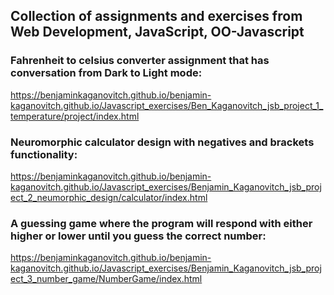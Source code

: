 
## Collection of assignments and exercises from Web Development, JavaScript, OO-Javascript

### Fahrenheit to celsius converter assignment that has conversation from Dark to Light mode:

https://benjaminkaganovitch.github.io/benjamin-kaganovitch.github.io/Javascript_exercises/Ben_Kaganovitch_jsb_project_1_temperature/project/index.html

### Neuromorphic calculator design with negatives and brackets functionality:

https://benjaminkaganovitch.github.io/benjamin-kaganovitch.github.io/Javascript_exercises/Benjamin_Kaganovitch_jsb_project_2_neumorphic_design/calculator/index.html

### A guessing game where the program will respond with either higher or lower until you guess the correct number:

https://benjaminkaganovitch.github.io/benjamin-kaganovitch.github.io/Javascript_exercises/Benjamin_Kaganovitch_jsb_project_3_number_game/NumberGame/index.html


